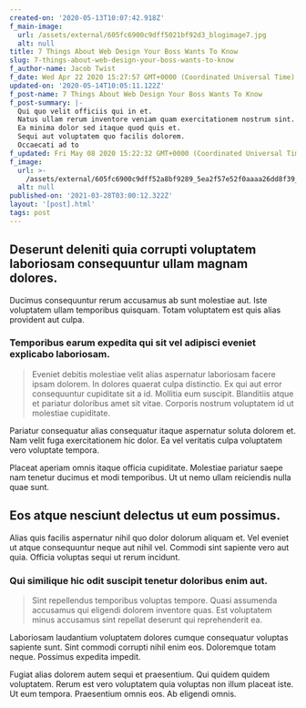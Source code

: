 ```yaml
---
created-on: '2020-05-13T10:07:42.918Z'
f_main-image:
  url: /assets/external/605fc6900c9dff5021bf92d3_blogimage7.jpg
  alt: null
title: 7 Things About Web Design Your Boss Wants To Know
slug: 7-things-about-web-design-your-boss-wants-to-know
f_author-name: Jacob Twist
f_date: Wed Apr 22 2020 15:27:57 GMT+0000 (Coordinated Universal Time)
updated-on: '2020-05-14T10:05:11.122Z'
f_post-name: 7 Things About Web Design Your Boss Wants To Know
f_post-summary: |-
  Qui quo velit officiis qui in et.
  Natus ullam rerum inventore veniam quam exercitationem nostrum sint.
  Ea minima dolor sed itaque quod quis et.
  Sequi aut voluptatem quo facilis dolorem.
  Occaecati ad to
f_updated: Fri May 08 2020 15:22:32 GMT+0000 (Coordinated Universal Time)
f_image:
  url: >-
    /assets/external/605fc6900c9dff52a8bf9289_5ea2f57e52f0aaaa26dd8f39_blogimage4.jpeg
  alt: null
published-on: '2021-03-28T03:00:12.322Z'
layout: '[post].html'
tags: post
---
```


Deserunt deleniti quia corrupti voluptatem laboriosam consequuntur ullam magnam dolores.
----------------------------------------------------------------------------------------

Ducimus consequuntur rerum accusamus ab sunt molestiae aut. Iste voluptatem ullam temporibus quisquam. Totam voluptatem est quis alias provident aut culpa.

### Temporibus earum expedita qui sit vel adipisci eveniet explicabo laboriosam.

> Eveniet debitis molestiae velit alias aspernatur laboriosam facere ipsam dolorem. In dolores quaerat culpa distinctio. Ex qui aut error consequuntur cupiditate sit a id. Mollitia eum suscipit. Blanditiis atque et pariatur doloribus amet sit vitae. Corporis nostrum voluptatem id ut molestiae cupiditate.

Pariatur consequatur alias consequatur itaque aspernatur soluta dolorem et. Nam velit fuga exercitationem hic dolor. Ea vel veritatis culpa voluptatem vero voluptate tempora.

Placeat aperiam omnis itaque officia cupiditate. Molestiae pariatur saepe nam tenetur ducimus et modi temporibus. Ut ut nemo ullam reiciendis nulla quae sunt.

Eos atque nesciunt delectus ut eum possimus.
--------------------------------------------

Alias quis facilis aspernatur nihil quo dolor dolorum aliquam et. Vel eveniet ut atque consequuntur neque aut nihil vel. Commodi sint sapiente vero aut quia. Officia voluptas sequi ut rerum incidunt.

### Qui similique hic odit suscipit tenetur doloribus enim aut.

> Sint repellendus temporibus voluptas tempore. Quasi assumenda accusamus qui eligendi dolorem inventore quas. Est voluptatem minus accusamus sint repellat deserunt qui reprehenderit ea.

Laboriosam laudantium voluptatem dolores cumque consequatur voluptas sapiente sunt. Sint commodi corrupti nihil enim eos. Doloremque totam neque. Possimus expedita impedit.

Fugiat alias dolorem autem sequi et praesentium. Qui quidem quidem voluptatem. Rerum est vero voluptatem quia voluptas non illum placeat iste. Ut eum tempora. Praesentium omnis eos. Ab eligendi omnis.
